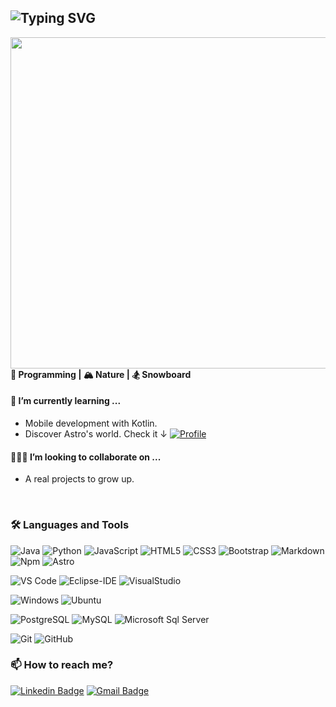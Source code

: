 ![Typing SVG](https://readme-typing-svg.demolab.com?font=Fira+Code&pause=1000&color=FFFFFF&width=740&lines=Hi%2C+I'm+Arq.++I+am+forging+the+path+to+becoming+a+Developer!!)
---

<img align='right' src="https://github.com/srcArq/srcArq/blob/main/animatedImage.gif" width="530">
<h4>💙 Programming  |  🏔️ Nature   |  🏂 Snowboard</h4>

<h4>🌱 I’m currently learning ...</h4> 

- Mobile development with Kotlin.
- Discover Astro's world. Check it  ↓ 
  [![Profile](https://img.shields.io/badge/-My_Profile-563D7C?style=flat-square&logo=Astro)](https://arquelia.vercel.app/)

<h4>👩🏻‍💻 I’m looking to collaborate on ...</h4>

- A real projects to grow up.
  
<br>

<h3>🛠 Languages and Tools </h3>  

![Java](http://img.shields.io/badge/-Java-5B4638?style=flat-square&logo=Java&logoColor=ffffff)
![Python](http://img.shields.io/badge/-Python-3776AB?style=flat-square&logo=python&logoColor=ffffff)
![JavaScript](https://img.shields.io/badge/-JavaScript-%23F7DF1C?style=flat-square&logo=javascript&logoColor=000000&labelColor=%23F7DF1C&color=%23FFCE5A)
![HTML5](https://img.shields.io/badge/-HTML5-%23E44D27?style=flat-square&logo=html5&logoColor=ffffff)
![CSS3](https://img.shields.io/badge/-CSS3-%231572B6?style=flat-square&logo=css3)
![Bootstrap](https://img.shields.io/badge/-Bootstrap-563D7C?style=flat-square&logo=Bootstrap)
![Markdown](https://img.shields.io/badge/-Markdown-000000?style=flat-square&logo=markdown)
![Npm](https://img.shields.io/badge/-npm-CB3837?style=flat-square&logo=npm)
![Astro](https://img.shields.io/badge/-Astro-563D7C?style=flat-square&logo=Astro)



![VS Code](http://img.shields.io/badge/-VS%20Code-007ACC?style=flat-square&logo=visual-studio-code&logoColor=ffffff)
![Eclipse-IDE](http://img.shields.io/badge/-Eclipse-2C2255?style=flat-square&logo=eclipse&logoColor=ffffff)
![VisualStudio](http://img.shields.io/badge/-Visual%20Studio-563D7C?style=flat-square&logo=Visual%20Studio&logoColor=ffffff)



![Windows](http://img.shields.io/badge/-Windows-0078D6?style=flat-square&logo=Windows&logoColor=ffffff)
![Ubuntu](http://img.shields.io/badge/-Ubuntu-%23E44D27?style=flat-square&logo=Ubuntu&logoColor=ffffff)


![PostgreSQL](https://img.shields.io/badge/-PostgreSQL-336791?style=flat-square&logo=postgresql&l)
![MySQL](https://img.shields.io/badge/-MySQL-black?style=flat-square&logo=mysql)
![Microsoft Sql Server](https://img.shields.io/badge/-Sql%20Server-CC2927?style=flat-square&logo=microsoft-sql-server&logoColor=ffffff)

![Git](https://img.shields.io/badge/-Git-black?style=flat-square&logo=git&/)
![GitHub](https://img.shields.io/badge/-GitHub-181717?style=flat-square&logo=github&)

<h3>📫 How to reach me? </h3>

[![Linkedin Badge](https://img.shields.io/badge/-LinkedIn-blue?style=flat-square&logo=Linkedin&logoColor=white&link=https://www.linkedin.com/in/arqcl/)](https://www.linkedin.com/in/arqcl/)
[![Gmail Badge](https://img.shields.io/badge/-Gmail-c14438?style=flat-square&logo=Gmail&logoColor=white&link=mailto:src.arqcl.com)](mailto:src.arqcl@gmail.com)



